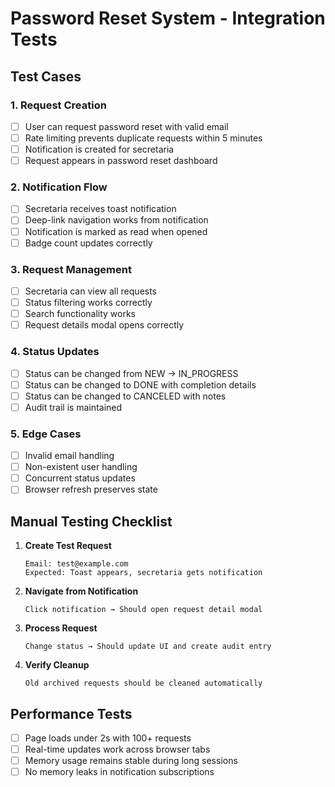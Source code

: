 # Password Reset System - Integration Tests

## Test Cases

### 1. Request Creation
- [ ] User can request password reset with valid email
- [ ] Rate limiting prevents duplicate requests within 5 minutes
- [ ] Notification is created for secretaria
- [ ] Request appears in password reset dashboard

### 2. Notification Flow
- [ ] Secretaria receives toast notification
- [ ] Deep-link navigation works from notification
- [ ] Notification is marked as read when opened
- [ ] Badge count updates correctly

### 3. Request Management
- [ ] Secretaria can view all requests
- [ ] Status filtering works correctly
- [ ] Search functionality works
- [ ] Request details modal opens correctly

### 4. Status Updates
- [ ] Status can be changed from NEW → IN_PROGRESS
- [ ] Status can be changed to DONE with completion details
- [ ] Status can be changed to CANCELED with notes
- [ ] Audit trail is maintained

### 5. Edge Cases
- [ ] Invalid email handling
- [ ] Non-existent user handling
- [ ] Concurrent status updates
- [ ] Browser refresh preserves state

## Manual Testing Checklist

1. **Create Test Request**
   ```
   Email: test@example.com
   Expected: Toast appears, secretaria gets notification
   ```

2. **Navigate from Notification**
   ```
   Click notification → Should open request detail modal
   ```

3. **Process Request**
   ```
   Change status → Should update UI and create audit entry
   ```

4. **Verify Cleanup**
   ```
   Old archived requests should be cleaned automatically
   ```

## Performance Tests

- [ ] Page loads under 2s with 100+ requests
- [ ] Real-time updates work across browser tabs
- [ ] Memory usage remains stable during long sessions
- [ ] No memory leaks in notification subscriptions